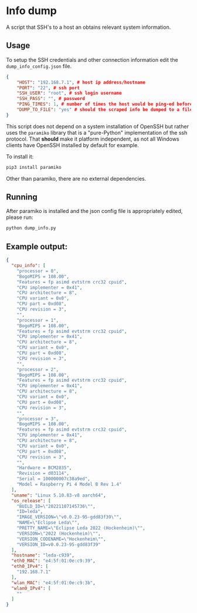 # Info dump

A script that SSH's to a host an obtains relevant system information.

## Usage

To setup the SSH credentials and other connection information edit the `dump_info_config.json` file.

```json
{
    "HOST": "192.168.7.1", # host ip address/hostname
    "PORT": "22", # ssh port
    "SSH_USER": "root", # ssh login username
    "SSH_PASS": "", # password
    "PING_TIMES": 1, # number of times the host would be ping-ed before ssh connection is attempted
    "DUMP_TO_FILE": "yes" # should the scraped info be dumped to a file  - <yes/no>
}
```

This script does not depend on a system installation of OpenSSH but rather uses the `paramiko` library that is a "pure-Python" implementation of the ssh protocol. That __should__ make it platform independent, as not all Windows clients have OpenSSH installed by default for example.

To install it:

```bash
pip3 install paramiko
```

Other than paramiko, there are no external dependencies.


## Running

After paramiko is installed and the json config file is appropriately edited, please run:

```bash
python dump_info.py
```

## Example output:

```json
{
  "cpu_info": [
    "processor = 0",
    "BogoMIPS = 108.00",
    "Features = fp asimd evtstrm crc32 cpuid",
    "CPU implementer = 0x41",
    "CPU architecture = 8",
    "CPU variant = 0x0",
    "CPU part = 0xd08",
    "CPU revision = 3",
    "",
    "processor = 1",
    "BogoMIPS = 108.00",
    "Features = fp asimd evtstrm crc32 cpuid",
    "CPU implementer = 0x41",
    "CPU architecture = 8",
    "CPU variant = 0x0",
    "CPU part = 0xd08",
    "CPU revision = 3",
    "",
    "processor = 2",
    "BogoMIPS = 108.00",
    "Features = fp asimd evtstrm crc32 cpuid",
    "CPU implementer = 0x41",
    "CPU architecture = 8",
    "CPU variant = 0x0",
    "CPU part = 0xd08",
    "CPU revision = 3",
    "",
    "processor = 3",
    "BogoMIPS = 108.00",
    "Features = fp asimd evtstrm crc32 cpuid",
    "CPU implementer = 0x41",
    "CPU architecture = 8",
    "CPU variant = 0x0",
    "CPU part = 0xd08",
    "CPU revision = 3",
    "",
    "Hardware = BCM2835",
    "Revision = d03114",
    "Serial = 100000007c38a9ed",
    "Model = Raspberry Pi 4 Model B Rev 1.4"
  ],
  "uname": "Linux 5.10.83-v8 aarch64",
  "os_release": [
    "BUILD_ID=\"20221107145736\"",
    "ID=leda",
    "IMAGE_VERSION=\"v0.0.23-95-gdd83f39\"",
    "NAME=\"Eclipse Leda\"",
    "PRETTY_NAME=\"Eclipse Leda 2022 (Hockenheim)\"",
    "VERSION=\"2022 (Hockenheim)\"",
    "VERSION_CODENAME=\"Hockenheim\"",
    "VERSION_ID=v0.0.23-95-gdd83f39"
  ],
  "hostname": "leda-c939",
  "eth0_MAC": "e4:5f:01:0e:c9:39",
  "eth0_IPv4": [
    "192.168.7.1"
  ],
  "wlan_MAC": "e4:5f:01:0e:c9:3b",
  "wlan0_IPv4": [
    ""
  ]
}
```